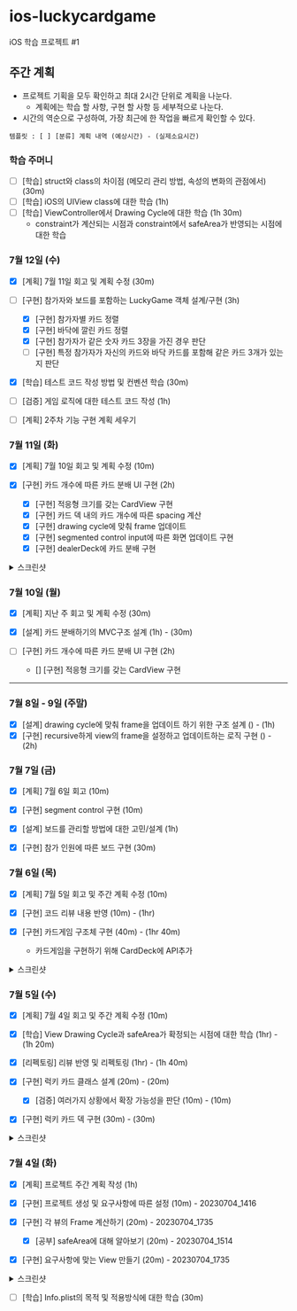 # ios-luckycardgame

iOS 학습 프로젝트 #1

## 주간 계획

* 프로젝트 기획을 모두 확인하고 최대 2시간 단위로 계획을 나눈다.
  * 계획에는 학습 할 사항, 구현 할 사항 등 세부적으로 나눈다.
* 시간의 역순으로 구성하여, 가장 최근에 한 작업을 빠르게 확인할 수 있다.

`템플릿 : [ ] [분류] 계획 내역 (예상시간) - (실제소요시간)`

### 학습 주머니

* [ ] [학습] struct와 class의 차이점 (메모리 관리 방법, 속성의 변화의 관점에서) (30m)
* [ ] [학습] iOS의 UIView class에 대한 학습 (1h)
* [ ] [학습] ViewController에서 Drawing Cycle에 대한 학습 (1h 30m)
  * constraint가 계산되는 시점과 constraint에서 safeArea가 반영되는 시점에 대한 학습

### 7월 12일 (수)

* [x] [계획] 7월 11일 회고 및 계획 수정 (30m)

* [ ] [구현] 참가자와 보드를 포함하는 LuckyGame 객체 설계/구현 (3h)
  * [x] [구현] 참가자별 카드 정렬
  * [x] [구현] 바닥에 깔린 카드 정렬
  * [x] [구현] 참가자가 같은 숫자 카드 3장을 가진 경우 판단
  * [ ] [구현] 특정 참가자가 자신의 카드와 바닥 카드를 포함해 같은 카드 3개가 있는지 판단

* [x] [학습] 테스트 코드 작성 방법 및 컨벤션 학습 (30m)
* [ ] [검증] 게임 로직에 대한 테스트 코드 작성 (1h)

* [ ] [계획] 2주차 기능 구현 계획 세우기

### 7월 11일 (화)

* [x] [계획] 7월 10일 회고 및 계획 수정 (10m)

* [x] [구현] 카드 개수에 따른 카드 분배 UI 구현 (2h)
  * [x] [구현] 적응형 크기를 갖는 CardView 구현
  * [x] [구현] 카드 덱 내의 카드 개수에 따른 spacing 계산
  * [x] [구현] drawing cycle에 맞춰 frame 업데이트
  * [x] [구현] segmented control input에 따른 화면 업데이트 구현
  * [x] [구현] dealerDeck에 카드 분배 구현

<details>
  <summary>스크린샷</summary>

  <img width=300 src="https://github.com/sseungmn/ios-luckycardgame/assets/46219689/87d91a2f-9724-4833-90bd-a05ef4737c20"><img width=300 src="https://github.com/sseungmn/ios-luckycardgame/assets/46219689/4ab0ecb8-abb4-48b0-b908-7ae35d8552dc"><img width=300 src="https://github.com/sseungmn/ios-luckycardgame/assets/46219689/bd63d245-31c7-46aa-badb-a0345668079b">

</details>

### 7월 10일 (월)

* [x] [계획] 지난 주 회고 및 계획 수정 (30m)

* [x] [설계] 카드 분배하기의 MVC구조 설계 (1h) - (30m)

* [ ] [구현] 카드 개수에 따른 카드 분배 UI 구현 (2h)
  * [] [구현] 적응형 크기를 갖는 CardView 구현

---
### 7월 8일 - 9일 (주말)

* [x] [설계] drawing cycle에 맞춰 frame을 업데이트 하기 위한 구조 설계 () - (1h)
* [x] [구현] recursive하게 view의 frame을 설정하고 업데이트하는 로직 구현  () - (2h)

### 7월 7일 (금)

* [x] [계획] 7월 6일 회고 (10m)

* [x] [구현] segment control 구현 (10m)
* [x] [설계] 보드를 관리할 방법에 대한 고민/설계 (1h)
* [x] [구현] 참가 인원에 따른 보드 구현 (30m)

### 7월 6일 (목)

* [x] [계획] 7월 5일 회고 및 주간 계획 수정 (10m)

* [x] [구현] 코드 리뷰 내용 반영 (10m) - (1hr)
* [x] [구현] 카드게임 구조체 구현 (40m) - (1hr 40m)
  * 카드게임을 구현하기 위해 CardDeck에 API추가

<details>
  <summary>스크린샷</summary>

  <img width="650" alt="image" src="https://github.com/softeerbootcamp-2nd/ios-luckycardgame/assets/46219689/bae6d28e-5b39-40bb-83f9-b1d93049eb50">
  <img width="550" alt="image" src="https://github.com/softeerbootcamp-2nd/ios-luckycardgame/assets/46219689/d5256242-c5c2-4e1e-aca9-8aede7bf1580">
  <img width="450" alt="image" src="https://github.com/softeerbootcamp-2nd/ios-luckycardgame/assets/46219689/a1ea824d-4cc8-476e-9a58-e773f2bba114">
</details>

### 7월 5일 (수)

* [x] [계획] 7월 4일 회고 및 주간 계획 수정 (10m)

* [x] [학습] View Drawing Cycle과 safeArea가 확정되는 시점에 대한 학습 (1hr) - (1h 20m)
* [x] [리펙토링] 리뷰 반영 및 리펙토링 (1hr) - (1h 40m)

* [x] [구현] 럭키 카드 클래스 설계 (20m) - (20m)
  * [x] [검증] 여러가지 상황에서 확장 가능성을 판단 (10m) - (10m)
* [x] [구현] 럭키 카드 덱 구현 (30m) - (30m)

<details>
  <summary>스크린샷</summary>

  <img width="500" alt="image" src="https://github.com/sseungmn/ios-luckycardgame/assets/46219689/62543a2f-07a5-4c57-96b5-014d9b66b332">
</details>

### 7월 4일 (화)

* [x] [계획] 프로젝트 주간 계획 작성 (1h)

* [x] [구현] 프로젝트 생성 및 요구사항에 따른 설정 (10m) - 20230704_1416
* [x] [구현] 각 뷰의 Frame 계산하기 (20m) - 20230704_1735
  * [x] [공부] safeArea에 대해 알아보기 (20m) - 20230704_1514
* [x] [구현] 요구사항에 맞는 View 만들기 (20m) - 20230704_1735

<details>
  <summary>스크린샷</summary>

  <img width=250; src="https://github.com/sseungmn/ios-luckycardgame/assets/46219689/39485090-5124-4066-b22c-6c93c7a2ddb7"><img width=250; src="https://github.com/sseungmn/ios-luckycardgame/assets/46219689/3cca6d8e-b6cc-49ff-9cde-26e341f720fd"><img width=250; src="https://github.com/sseungmn/ios-luckycardgame/assets/46219689/6a949508-4b2a-4b16-8e83-f440e4643f31">
</details>

* [ ] [학습] Info.plist의 목적 및 적용방식에 대한 학습 (30m)
